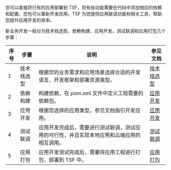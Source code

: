 您可以直接将已有的应用部署到 TSF，但有些功能需要在代码中添加相应的依赖和配置，您也可以重新开发应用，TSF 为您提供应用联调功能和相关工具，帮助您提升应用开发的效率。

新业务开发一般分为技术栈选型，依赖构建，应用开发，测试联调和应用打包几个步骤：

| 序号 | 步骤       | 说明                                                         | 参见文档       |
| ---- | ---------- | ------------------------------------------------------------ | -------------- |
| 1    | 技术栈选型 | 根据您的业务需求和应用场景选择合适的开发语言、开发框架和部署资源类型。 | [技术栈选型](https://cloud.tencent.com/document/product/649/73790) |
| 2    | 依赖构建   | 构建依赖，在 pom.xml 文件中定义工程需要的依赖包。            | [应用开发](https://cloud.tencent.com/document/product/649/55489)   |
| 3    | 应用开发   | 根据您选择的应用类型，参见文档指引开发应用。                 | [应用开发](https://cloud.tencent.com/document/product/649/55489)   |
| 4    | 测试联调   | 应用开发完成后，需要进行测试联调，测试应用的可行性，并且实现本地应用和云端应用的相互调用。 | [测试联调](https://cloud.tencent.com/document/product/649/55612)   |
| 5    | 应用打包   | 应用开发测试完成后，需要将应用工程进行打包，部署到 TSF 中。  | [应用打包](https://cloud.tencent.com/document/product/649/73793)   |




